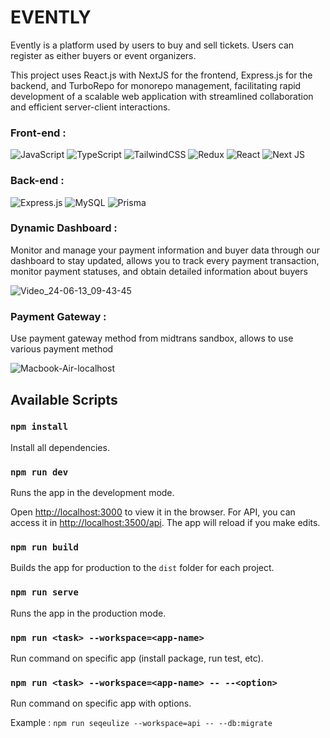 # EVENTLY
Evently is a platform used by users to buy and sell tickets. Users can register as either buyers or event organizers.

This project uses React.js with NextJS for the frontend, Express.js for the backend, and TurboRepo for monorepo management, facilitating rapid development of a scalable web application with streamlined collaboration and efficient server-client interactions.

### Front-end :
![JavaScript](https://img.shields.io/badge/javascript-%23323330.svg?style=for-the-badge&logo=javascript&logoColor=%23F7DF1E) ![TypeScript](https://img.shields.io/badge/typescript-%23007ACC.svg?style=for-the-badge&logo=typescript&logoColor=white) ![TailwindCSS](https://img.shields.io/badge/tailwindcss-%2338B2AC.svg?style=for-the-badge&logo=tailwind-css&logoColor=white) ![Redux](https://img.shields.io/badge/redux-%23593d88.svg?style=for-the-badge&logo=redux&logoColor=white) ![React](https://img.shields.io/badge/react-%2320232a.svg?style=for-the-badge&logo=react&logoColor=%2361DAFB) ![Next JS](https://img.shields.io/badge/Next-black?style=for-the-badge&logo=next.js&logoColor=white)

### Back-end :
![Express.js](https://img.shields.io/badge/express.js-%23404d59.svg?style=for-the-badge&logo=express&logoColor=%2361DAFB) ![MySQL](https://img.shields.io/badge/mysql-4479A1.svg?style=for-the-badge&logo=mysql&logoColor=white) ![Prisma](https://img.shields.io/badge/Prisma-3982CE?style=for-the-badge&logo=Prisma&logoColor=white)

### Dynamic Dashboard :
Monitor and manage your payment information and buyer data through our dashboard to stay updated, allows you to track every payment transaction, monitor payment statuses, and obtain detailed information about buyers

![Video_24-06-13_09-43-45](https://github.com/isaf123/evently/assets/137991239/84248efb-4244-4a76-974f-7ae1c8acb5c5) 

### Payment Gateway :
Use payment gateway method from midtrans sandbox, allows to use various payment method 

![Macbook-Air-localhost](https://github.com/user-attachments/assets/9bf5262a-8bd1-4cfb-a3e5-5012e6217bb2)


## Available Scripts

### `npm install`

Install all dependencies.

### `npm run dev`

Runs the app in the development mode.

Open [http://localhost:3000](http://localhost:3000) to view it in the browser. For API, you can access it in [http://localhost:3500/api](http://localhost:3500/api). The app will reload if you make edits.

### `npm run build`

Builds the app for production to the `dist` folder for each project.

### `npm run serve`

Runs the app in the production mode.

### `npm run <task> --workspace=<app-name>`

Run command on specific app (install package, run test, etc).

### `npm run <task> --workspace=<app-name> -- --<option>`

Run command on specific app with options.

Example : `npm run seqeulize --workspace=api -- --db:migrate`

